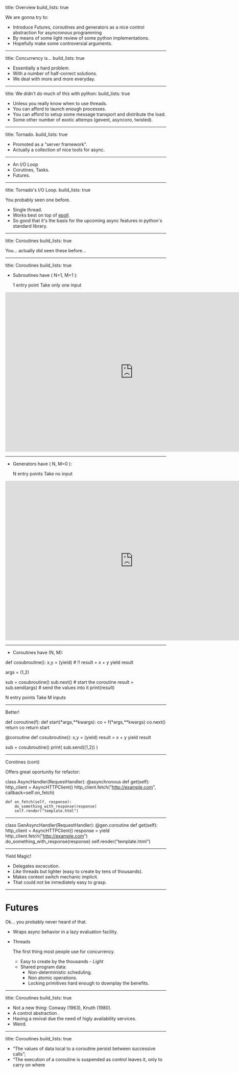 title: Overview
build_lists: true

We are gonna try to:

- Introduce Futures, coroutines and generators as a nice control abstraction for 
  asyncronous programming
- By means of some light review of some python implementations.
- Hopefully make some controversial arguments.

---

title: Concurrency is...
build_lists: true

- Essentially a hard problem.
- With a number of half-correct solutions.
- We deal with more and more everyday.

---

title: We didn't do much of this with python:
build_lists: true

- Unless you really know when to use threads. 
- You can afford to launch enough processes.
- You can afford to setup some message transport and distribute the load.
- Some other number of exotic attemps (gevent, asyncoro, twisted).

---

title: Tornado.
build_lists: true

- Promoted as a "server framework".
- Actually a collection of nice tools for async.

---

- An I/O Loop
- Corutines, Tasks.
- Futures.

---

title: Tornado's I/O Loop.
build_lists: true

You probably seen one before.

- Single thread.
- Works best on top of [epoll](http://en.wikipedia.org/wiki/Epoll).
- So good that it's the basis for the upcoming async features in python's standard library.

---

title: Coroutines
build_lists: true

You... actually did seen these before...


--- 

title: Coroutines
build_lists: true

- Subroutines have ( N=1, M=1 ):

  1 entry point
  Take only one input

<iframe width="800" height="500" frameborder="0" src="http://pythontutor.com/iframe-embed.html#code=def+subrutine(name+%3D+%22World!%22)%3A%0A++++print+%22Hello%22,+name%0A++++%0Asubrutine()%0Asubrutine(name%3D%22Taller!%22)%0A%0A&cumulative=false&heapPrimitives=false&drawParentPointers=false&textReferences=false&showOnlyOutputs=false&py=2&curInstr=0"> </iframe>

---

- Generators have ( N, M=0 ):

  N entry points
  Take no input

<iframe width="800" height="500" frameborder="0" src="http://pythontutor.com/iframe-embed.html#code=def+generator()%3A%0A++++yield+'Hello'%0A++++yield+'Wold'%0A%0Afor+x+in+generator()%3A%0A++++print(x)%0A%0Ag+%3D+generator()%0A%0Aprint(g.next())%0Aprint(g.next())%0A%23+print(g.next())+%23+StopIteration%0A%0A&cumulative=false&heapPrimitives=false&drawParentPointers=false&textReferences=false&showOnlyOutputs=false&py=2&curInstr=18"> </iframe>

---

- Coroutines have (N, M):


def cosubroutine():
    x,y = (yield) # !!
    result = x + y
    yield result

args = (1,2)

sub = cosubroutine()
sub.next()              # start the coroutine
result = sub.send(args) # send the values into it
print(result)

  N entry points
  Take M inputs

---

Better!

def coroutine(f):
    def start(*args,**kwargs):
        co = f(*args,**kwargs)
        co.next()
        return co
    return start

@coroutine
def cosubroutine():
    x,y = (yield)
    result = x + y
    yield result

sub = cosubroutine()
print( sub.send((1,2)) )

---

Corotines (cont)

Offers great oportunity for refactor:

class AsyncHandler(RequestHandler):
    @asynchronous
    def get(self):
        http_client = AsyncHTTPClient()
        http_client.fetch("http://example.com",
                          callback=self.on_fetch)

    def on_fetch(self, response):
        do_something_with_response(response)
        self.render("template.html")

---

class GenAsyncHandler(RequestHandler):
    @gen.coroutine
    def get(self):
        http_client = AsyncHTTPClient()
        response = yield http_client.fetch("http://example.com")
        do_something_with_response(response)
        self.render("template.html")

--- 

Yield Magic!

- Delegates excecution.
- *Like* threads but lighter (easy to create by tens of thousands).
- Makes context switch mechanic implicit.
- That could not be inmediately easy to grasp.

---

# Futures

Ok... you probably never heard of that.

- Wraps async behavior in a lazy evaluation facility.



- Threads

  The first thing most people use for concurrency.
  
  * Easy to create by the thousands - *Light*
  * Shared program data:
    * Non-deterministic scheduling.
    * Non atomic operations.
    * Locking primitives hard enough to downplay the benefits.

---


title: Coroutines
build_lists: true

* Not a new thing: Conway (1963), Knuth (1980).
* A control abstraction .
* Having a revival due the need of higly availability services.
* Weird.

---

title: Coroutines
build_lists: true

* “The values of data local to a coroutine persist between successive
calls”;
* “The execution of a coroutine is suspended as control leaves it, only to
carry on where
